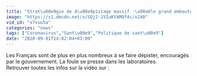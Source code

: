 ```yaml
---
title: "Strat\u00e9gie de d\u00e9pistage massif :\u00a0le grand embouteillage dans les laboratoires"
image: "https://s1.dmcdn.net/v/SQj2-1VIuKYAMOf4c/x240"
vid_id: "x7vuo5a"
categories: "news"
tags: ["Coronavirus","Sant\u00e9","Politique de sant\u00e9"]
date: "2020-09-01T14:02:04+03:00"
---
```

Les Français sont de plus en plus nombreux à se faire dépister, encouragés par le gouvernement. La foule se presse dans les laboratoires.   <br>Retrouver toutes les infos sur la vidéo sur : 
